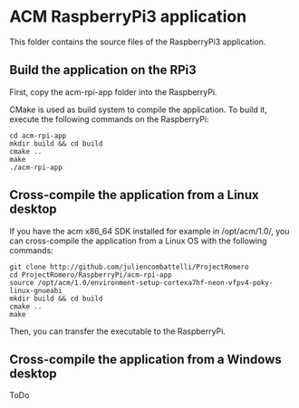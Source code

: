 # ACM RaspberryPi3 application

This folder contains the source files of the RaspberryPi3 application.

## Build the application on the RPi3

First, copy the acm-rpi-app folder into the RaspberryPi.

CMake is used as build system to compile the application.
To build it, execute the following commands on the RaspberryPi:
```
cd acm-rpi-app
mkdir build && cd build
cmake ..
make
./acm-rpi-app
```

## Cross-compile the application from a Linux desktop

If you have the acm x86_64 SDK installed for example in /opt/acm/1.0/, you can cross-compile the application from a Linux OS with the following commands:
```
git clone http://github.com/juliencombattelli/ProjectRomero
cd ProjectRomero/RaspberryPi/acm-rpi-app
source /opt/acm/1.0/environment-setup-cortexa7hf-neon-vfpv4-poky-linux-gnueabi
mkdir build && cd build
cmake ..
make
```

Then, you can transfer the executable to the RaspberryPi.

## Cross-compile the application from a Windows desktop

ToDo
